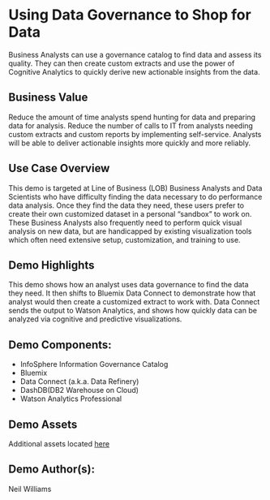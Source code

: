 # Using Data Governance to Shop for Data
Business Analysts can use a governance catalog to find data and assess its quality.  They can then create custom extracts and use the power of Cognitive Analytics to quickly derive new actionable insights from the data.

## Business Value
Reduce the amount of time analysts spend hunting for data and preparing data for analysis.  Reduce the number of calls to IT from analysts needing custom extracts and custom reports by implementing self-service.  Analysts will be able to deliver actionable insights more quickly and more reliably.

## Use Case Overview
This demo is targeted at Line of Business (LOB) Business Analysts and Data Scientists who have difficulty finding the data necessary to do performance data analysis. Once they find the data they need, these users prefer to create their own customized dataset in a personal “sandbox” to work on. These Business Analysts also frequently need to perform quick visual analysis on new data, but are handicapped by existing visualization tools which often need extensive setup, customization, and training to use.

## Demo Highlights
This demo shows how an analyst uses data governance to find the data they need.  It then shifts to Bluemix Data Connect to demonstrate how that analyst would then create a customized extract to work with.  Data Connect sends the output to Watson Analytics, and shows how quickly data can be analyzed via cognitive and predictive visualizations.

## Demo Components:
* InfoSphere Information Governance Catalog
* Bluemix 
* Data Connect (a.k.a. Data Refinery)
* DashDB(DB2 Warehouse on Cloud)
* Watson Analytics Professional

## Demo Assets
Additional assets located [here](https://ibm.box.com/s/w0h6grp9zi1xn80yf0kww0syq9mjlmik)

## Demo Author(s):
Neil Williams